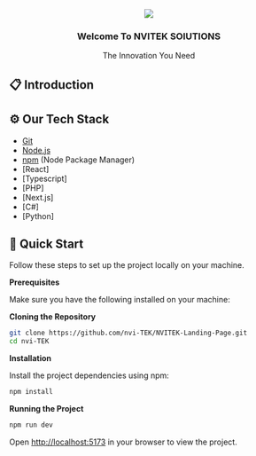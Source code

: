 <div align="center">
  <img src="https://user-images.githubusercontent.com/74038190/213910845-af37a709-8995-40d6-be59-724526e3c3d7.gif">
  </div>

  <h3 align="center">Welcome To NVITEK SOlUTIONS</h3>

   <div align="center">
     The Innovation You Need
    </div>
</div>

## 📋 <a name="table">Introduction</a>



## <a name="tech-stack">⚙️ Our Tech Stack</a>
- [Git](https://git-scm.com/)
- [Node.js](https://nodejs.org/en)
- [npm](https://www.npmjs.com/) (Node Package Manager)
- [React]
- [Typescript]
- [PHP]
- [Next.js]
- [C#]
- [Python]

## <a name="quick-start">🤸 Quick Start</a>

Follow these steps to set up the project locally on your machine.

**Prerequisites**

Make sure you have the following installed on your machine:


**Cloning the Repository**

```bash
git clone https://github.com/nvi-TEK/NVITEK-Landing-Page.git
cd nvi-TEK
```

**Installation**

Install the project dependencies using npm:

```bash
npm install
```

**Running the Project**

```bash
npm run dev
```

Open [http://localhost:5173](http://localhost:5173) in your browser to view the project.
